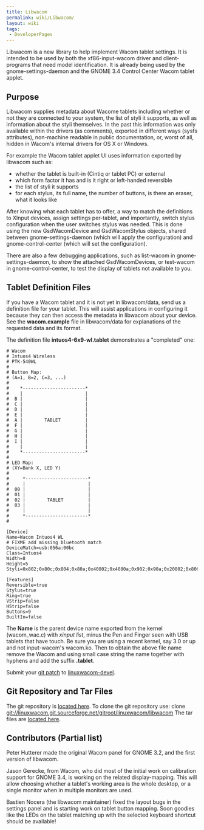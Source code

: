 ```yaml
---
title: Libwacom
permalink: wiki/Libwacom/
layout: wiki
tags:
 - DeveloperPages
---
```


Libwacom is a new library to help implement Wacom tablet settings. It is
intended to be used by both the xf86-input-wacom driver and
client-programs that need model identification. It is already being used
by the gnome-settings-daemon and the GNOME 3.4 Control Center Wacom
tablet applet.

Purpose
-------

Libwacom supplies metadata about Wacome tablets including whether or not
they are connected to your system, the list of styli it supports, as
well as information about the styli themselves. In the past this
information was only available within the drivers (as comments),
exported in different ways (sysfs attributes), non-machine readable in
public documentation, or, worst of all, hidden in Wacom's internal
drivers for OS X or Windows.

For example the Wacom tablet applet UI uses information exported by
libwacom such as:

-   whether the tablet is built-in (Cintiq or tablet PC) or external
-   which form factor it has and is it right or left-handed reversible
-   the list of styli it supports
-   for each stylus, its full name, the number of buttons, is there an
    eraser, what it looks like

After knowing what each tablet has to offer, a way to match the
definitions to XInput devices, assign settings per-tablet, and
importantly, switch stylus configuration when the user switches stylus
was needed. This is done using the new GsdWacomDevice and GsdWacomStylus
objects, shared between gnome-settings-daemon (which will apply the
configuration) and gnome-control-center (which will set the
configuration).

There are also a few debugging applications, such as list-wacom in
gnome-settings-daemon, to show the attached GsdWacomDevices, or
test-wacom in gnome-control-center, to test the display of tablets not
available to you.

Tablet Definition Files
-----------------------

If you have a Wacom tablet and it is not yet in libwacom/data, send us a
definition file for your tablet. This will assist applications in
configuring it because they can then access the metadata in libwacom
about your device. See the **wacom.example** file in libwacom/data for
explanations of the requested data and its format.

The definition file **intuos4-6x9-wl.tablet** demonstrates a "completed"
one:

    # Wacom
    # Intuos4 Wireless
    # PTK-540WL
    #
    # Button Map:
    # (A=1, B=2, C=3, ...)
    #
    #    *-----------------------*
    #    |                       |
    #  B |                       |
    #  C |                       |
    #  D |                       |
    #  E |                       |
    #  A |        TABLET         |
    #  F |                       |
    #  G |                       |
    #  H |                       |
    #  I |                       |
    #    |                       |
    #    *-----------------------*
    #
    # LED Map:
    # (XY=Bank X, LED Y)
    #
    #     *-----------------------*
    #     |                       |
    #  00 |                       |
    #  01 |                       |
    #  02 |        TABLET         |
    #  03 |                       |
    #     |                       |
    #     *-----------------------*
    #

    [Device]
    Name=Wacom Intuos4 WL
    # FIXME add missing bluetooth match
    DeviceMatch=usb:056a:00bc
    Class=Intuos4
    Width=8
    Height=5
    Styli=0x802;0x80c;0x804;0x80a;0x40802;0x4080a;0x902;0x90a;0x20802;0x806;

    [Features]
    Reversible=true
    Stylus=true
    Ring=true
    VStrip=false
    HStrip=false
    Buttons=9
    BuiltIn=false

The **Name** is the parent device name exported from the kernel
(wacom\_wac.c) with *xinput list*, minus the Pen and Finger seen with
USB tablets that have touch. Be sure you are using a recent kernel, say
3.0 or up and not input-wacom's wacom.ko. Then to obtain the above file
name remove the Wacom and using small case string the name together with
hyphens and add the suffix **.tablet**.

Submit your [git patch](/wiki/Submitting_Patches "wikilink") to
[linuxwacom-devel](https://lists.sourceforge.net/lists/listinfo/linuxwacom-devel).

Git Repository and Tar Files
----------------------------

The git repository is [located
here](http://linuxwacom.git.sourceforge.net/git/gitweb.cgi?p=linuxwacom/libwacom;a=summary).
To clone the git repository use: clone
<git://linuxwacom.git.sourceforge.net/gitroot/linuxwacom/libwacom> The
tar files are [located
here](http://sourceforge.net/projects/linuxwacom/files/libwacom/).

Contributors (Partial list)
---------------------------

Peter Hutterer made the original Wacom panel for GNOME 3.2, and the
first version of libwacom.

Jason Gerecke, from Wacom, who did most of the initial work on
calibration support for GNOME 3.4, is working on the related
display-mapping. This will allow choosing whether a tablet's working
area is the whole desktop, or a single monitor when in multiple monitors
are used.

Bastien Nocera (the libwacom maintainer) fixed the layout bugs in the
settings panel and is starting work on tablet button mapping. Soon
goodies like the LEDs on the tablet matching up with the selected
keyboard shortcut should be available!
